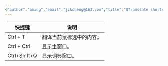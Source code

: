 ```yaml
---
{"author":"aming","email":"jikcheng@163.com","title":"QTranslate shortcut key","creation_date":"2022-06-27 15:57","Last modified date":"2022-11-27 19:43","tags":"QTranslate shortcut key","File Folder with relative path":"soft/Doc/QTtranslate","remark":null,"other":null,"dg-publish":true,"permalink":"/soft/doc/q-ttranslate/q-translate-shortcut-key/","dgPassFrontmatter":true}
---
```




| 快捷键       | 说明                     |
| ------------ | ------------------------ |
| Ctrl + T    | 翻译当前鼠标选中的内容。 |
| Ctrl + Ctrl  | 显示主窗口。             |
| Ctrl+Shift+Q | 显示词典窗口。           | 

 
 